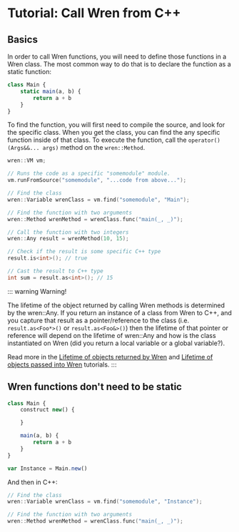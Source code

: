# Tutorial: Call Wren from C++

## Basics

In order to call Wren functions, you will need to define those functions in a Wren class. The most common way to do that is to declare the function as a static function:

```js
class Main {
    static main(a, b) {
        return a + b
    }
}
```

To find the function, you will first need to compile the source, and look for the specific class. When you get the class, you can find the any specific function inside of that class. To execute the function, call the `operator()(Args&&... args)` method on the `wren::Method`. 

```cpp
wren::VM vm;

// Runs the code as a specific "somemodule" module.
vm.runFromSource("somemodule", "...code from above...");

// Find the class
wren::Variable wrenClass = vm.find("somemodule", "Main");

// Find the function with two arguments
wren::Method wrenMethod = wrenClass.func("main(_, _)");

// Call the function with two integers
wren::Any result = wrenMethod(10, 15);

// Check if the result is some specific C++ type
result.is<int>(); // true

// Cast the result to C++ type
int sum = result.as<int>(); // 15
```

::: warning
Warning!

The lifetime of the object returned by calling Wren methods is determined by the wren::Any. If you return an instance of a class from Wren to C++, and you capture that result as a pointer/reference to the class (i.e. `result.as<Foo*>()` or `result.as<Foo&>()`) then the lifetime of that pointer or reference will depend on the lifetime of wren::Any and how is the class instantiated on Wren (did you return a local variable or a global variable?). 

Read more in the [Lifetime of objects returned by Wren](tutorial_lifetime.md) and [Lifetime of objects passed into Wren](tutorial_lifetime_cpp.md) tutorials.
:::

## Wren functions don't need to be static

```js
class Main {
    construct new() {

    }

    main(a, b) {
        return a + b
    }
}

var Instance = Main.new()
```

And then in C++:

```cpp
// Find the class
wren::Variable wrenClass = vm.find("somemodule", "Instance");

// Find the function with two arguments
wren::Method wrenMethod = wrenClass.func("main(_, _)");
```
